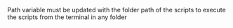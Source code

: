 Path variable must be updated with the folder path of the scripts to execute the scripts from the terminal in any folder